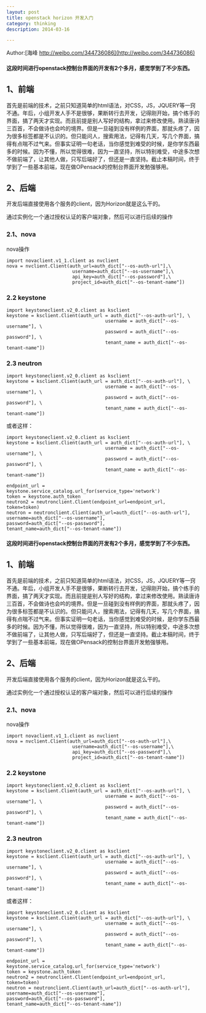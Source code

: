 ```yaml
---
layout: post
title: openstack horizon 开发入门
category: thinking
description: 2014-03-16

---
```


Author:[海峰 http://weibo.com/344736086](http://weibo.com/344736086)


#### 这段时间进行openstack控制台界面的开发有2个多月，感觉学到了不少东西。

## 1、前端

首先是前端的技术，之前只知道简单的html语法，对CSS，JS，JQUERY等一窍不通。年后，小组开发人手不是很够，果断转行去开发，记得刚开始，搞个练手的界面，搞了两天才实现。而且前提是别人写好的结构，拿过来修改使用。熟读唐诗三百首，不会做诗也会吟的境界。但是一旦碰到没有样例的界面，那就头疼了，因为很多标签都是不认识的。但只能问人，搜索用法，记得有几天，写几个界面，搞得有点喘不过气来。但事实证明一句老话，当你感觉到难受的时候，是你学东西最多的时候。因为不懂，所以觉得很难，因为一直坚持，所以特别难受，中途多次想不做前端了，让其他人做，只写后端好了，但还是一直坚持。截止本稿时间，终于学到了一些基本前端，现在做OPensack的控制台界面开发勉强够用。

##  2、后端

开发后端直接使用各个服务的client，因为Horizon就是这么干的。

通过实例化一个通过授权认证的客户端对象，然后可以进行后续的操作

### 2.1、nova

nova操作

	import novaclient.v1_1.client as nvclient
	nova = nvclient.Client(auth_url=auth_dict["--os-auth-url"],\
							username=auth_dict["--os-username"],\
							api_key=auth_dict["--os-password"],\
							project_id=auth_dict["--os-tenant-name"])


### 2.2 keystone

	import keystoneclient.v2_0.client as ksclient                     
	keystone = ksclient.Client(auth_url = auth_dict["--os-auth-url"], \
                                        username = auth_dict["--os-username"], \
                                        password = auth_dict["--os-password"], \
                                        tenant_name = auth_dict["--os-tenant-name"])


### 2.3 neutron
	import keystoneclient.v2_0.client as ksclient
	keystone = ksclient.Client(auth_url = auth_dict["--os-auth-url"], \
                                        username = auth_dict["--os-username"], \
                                        password = auth_dict["--os-password"], \
                                        tenant_name = auth_dict["--os-tenant-name"])
                                        
   
或者这样：
   
	import keystoneclient.v2_0.client as ksclient  
	keystone = ksclient.Client(auth_url = auth_dict["--os-auth-url"], \  
                                        username = auth_dict["--os-username"], \  
                                        password = auth_dict["--os-password"], \  
                                        tenant_name = auth_dict["--os-tenant-name"])  
  
	endpoint_url = keystone.service_catalog.url_for(service_type='network')  
	token = keystone.auth_token  
	neutron2 = neutronclient.Client(endpoint_url=endpoint_url, token=token) 
	neutron = neutronclient.Client(auth_url=auth_dict["--os-auth-url"],
	username=auth_dict["--os-username"],
	password=auth_dict["--os-password"],
	tenant_name=auth_dict["--os-tenant-name"])                                   


	
#### 这段时间进行openstack控制台界面的开发有2个多月，感觉学到了不少东西。

## 1、前端

首先是前端的技术，之前只知道简单的html语法，对CSS，JS，JQUERY等一窍不通。年后，小组开发人手不是很够，果断转行去开发，记得刚开始，搞个练手的界面，搞了两天才实现。而且前提是别人写好的结构，拿过来修改使用。熟读唐诗三百首，不会做诗也会吟的境界。但是一旦碰到没有样例的界面，那就头疼了，因为很多标签都是不认识的。但只能问人，搜索用法，记得有几天，写几个界面，搞得有点喘不过气来。但事实证明一句老话，当你感觉到难受的时候，是你学东西最多的时候。因为不懂，所以觉得很难，因为一直坚持，所以特别难受，中途多次想不做前端了，让其他人做，只写后端好了，但还是一直坚持。截止本稿时间，终于学到了一些基本前端，现在做OPensack的控制台界面开发勉强够用。

##  2、后端

开发后端直接使用各个服务的client，因为Horizon就是这么干的。

通过实例化一个通过授权认证的客户端对象，然后可以进行后续的操作

### 2.1、nova

nova操作

	import novaclient.v1_1.client as nvclient
	nova = nvclient.Client(auth_url=auth_dict["--os-auth-url"],\
							username=auth_dict["--os-username"],\
							api_key=auth_dict["--os-password"],\
							project_id=auth_dict["--os-tenant-name"])


### 2.2 keystone

	import keystoneclient.v2_0.client as ksclient                     
	keystone = ksclient.Client(auth_url = auth_dict["--os-auth-url"], \
                                        username = auth_dict["--os-username"], \
                                        password = auth_dict["--os-password"], \
                                        tenant_name = auth_dict["--os-tenant-name"])


### 2.3 neutron
	import keystoneclient.v2_0.client as ksclient
	keystone = ksclient.Client(auth_url = auth_dict["--os-auth-url"], \
                                        username = auth_dict["--os-username"], \
                                        password = auth_dict["--os-password"], \
                                        tenant_name = auth_dict["--os-tenant-name"])
                                        
   
或者这样：
   
	import keystoneclient.v2_0.client as ksclient  
	keystone = ksclient.Client(auth_url = auth_dict["--os-auth-url"], \  
                                        username = auth_dict["--os-username"], \  
                                        password = auth_dict["--os-password"], \  
                                        tenant_name = auth_dict["--os-tenant-name"])  
  
	endpoint_url = keystone.service_catalog.url_for(service_type='network')  
	token = keystone.auth_token  
	neutron2 = neutronclient.Client(endpoint_url=endpoint_url, token=token) 
	neutron = neutronclient.Client(auth_url=auth_dict["--os-auth-url"],
	username=auth_dict["--os-username"],
	password=auth_dict["--os-password"],
	tenant_name=auth_dict["--os-tenant-name"])                                   


	
 